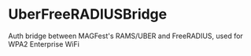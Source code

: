 # UberFreeRADIUSBridge
Auth bridge between MAGFest's RAMS/UBER and FreeRADIUS, used for WPA2 Enterprise WiFi 
